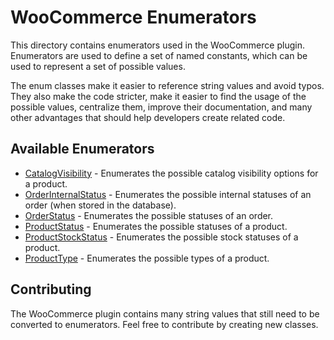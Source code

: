 # WooCommerce Enumerators <!-- omit in toc -->

This directory contains enumerators used in the WooCommerce plugin. Enumerators are used to define a set of named constants, which can be used to represent a set of possible values.

The enum classes make it easier to reference string values and avoid typos. They also make the code stricter, make it easier to find the usage of the possible values, centralize them, improve their documentation, and many other advantages that should help developers create related code.

## Available Enumerators

- [CatalogVisibility](./CatalogVisibility.php) - Enumerates the possible catalog visibility options for a product.
- [OrderInternalStatus](./OrderInternalStatus.php) - Enumerates the possible internal statuses of an order (when stored in the database).
- [OrderStatus](./OrderStatus.php) - Enumerates the possible statuses of an order.
- [ProductStatus](./ProductStatus.php) - Enumerates the possible statuses of a product.
- [ProductStockStatus](./ProductStockStatus.php) - Enumerates the possible stock statuses of a product.
- [ProductType](./ProductType.php) - Enumerates the possible types of a product.

## Contributing

The WooCommerce plugin contains many string values that still need to be converted to enumerators. Feel free to contribute by creating new classes.
